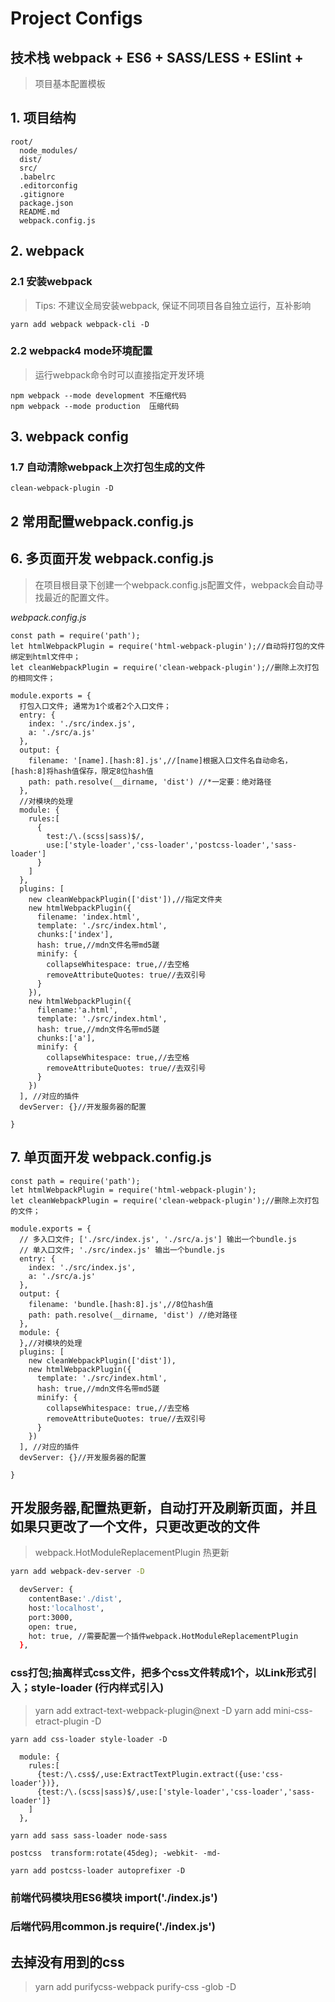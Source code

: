 # Project Configs 
## 技术栈 webpack + ES6 + SASS/LESS + ESlint + 
> 项目基本配置模板

## 1. 项目结构
```
root/
  node_modules/
  dist/
  src/
  .babelrc
  .editorconfig
  .gitignore
  package.json
  README.md
  webpack.config.js
```
## 2. webpack

### 2.1 安装webpack 
> Tips: 不建议全局安装webpack, 保证不同项目各自独立运行，互补影响 
```
yarn add webpack webpack-cli -D

```
### 2.2 webpack4 mode环境配置
> 运行webpack命令时可以直接指定开发环境

```
npm webpack --mode development 不压缩代码
npm webpack --mode production  压缩代码

```

## 3. webpack config
### 1.7 自动清除webpack上次打包生成的文件
```
clean-webpack-plugin -D
```
## 2 常用配置webpack.config.js 

## 6. 多页面开发 webpack.config.js
> 在项目根目录下创建一个webpack.config.js配置文件，webpack会自动寻找最近的配置文件。

*webpack.config.js*
```
const path = require('path');
let htmlWebpackPlugin = require('html-webpack-plugin');//自动将打包的文件绑定到html文件中；
let cleanWebpackPlugin = require('clean-webpack-plugin');//删除上次打包的相同文件；

module.exports = {
  打包入口文件; 通常为1个或者2个入口文件；
  entry: {
    index: './src/index.js',
    a: './src/a.js'
  },
  output: {
    filename: '[name].[hash:8].js',//[name]根据入口文件名自动命名，[hash:8]将hash值保存，限定8位hash值
    path: path.resolve(__dirname, 'dist') //*一定要：绝对路径
  },
  //对模块的处理
  module: {
    rules:[
      {
        test:/\.(scss|sass)$/,
        use:['style-loader','css-loader','postcss-loader','sass-loader']
      }
    ]
  },
  plugins: [
    new cleanWebpackPlugin(['dist']),//指定文件夹
    new htmlWebpackPlugin({
      filename: 'index.html',
      template: './src/index.html',
      chunks:['index'],
      hash: true,//mdn文件名带md5蹉
      minify: {
        collapseWhitespace: true,//去空格
        removeAttributeQuotes: true//去双引号
      }
    }),
    new htmlWebpackPlugin({
      filename:'a.html',
      template: './src/index.html',
      hash: true,//mdn文件名带md5蹉
      chunks:['a'],
      minify: {
        collapseWhitespace: true,//去空格
        removeAttributeQuotes: true//去双引号
      }
    })
  ], //对应的插件
  devServer: {}//开发服务器的配置

}
```

## 7. 单页面开发 webpack.config.js
```
const path = require('path');
let htmlWebpackPlugin = require('html-webpack-plugin');
let cleanWebpackPlugin = require('clean-webpack-plugin');//删除上次打包的文件；

module.exports = {
  // 多入口文件; ['./src/index.js', './src/a.js'] 输出一个bundle.js
  // 单入口文件; './src/index.js' 输出一个bundle.js
  entry: {
    index: './src/index.js',
    a: './src/a.js'
  },
  output: {
    filename: 'bundle.[hash:8].js',//8位hash值
    path: path.resolve(__dirname, 'dist') //绝对路径
  },
  module: {
  },//对模块的处理
  plugins: [
    new cleanWebpackPlugin(['dist']),
    new htmlWebpackPlugin({
      template: './src/index.html',
      hash: true,//mdn文件名带md5蹉
      minify: {
        collapseWhitespace: true,//去空格
        removeAttributeQuotes: true//去双引号
      }
    })
  ], //对应的插件
  devServer: {}//开发服务器的配置

}
```

## 开发服务器,配置热更新，自动打开及刷新页面，并且如果只更改了一个文件，只更改更改的文件
> webpack.HotModuleReplacementPlugin 热更新 

```sh
yarn add webpack-dev-server -D

  devServer: {
    contentBase:'./dist',
    host:'localhost',
    port:3000,
    open: true,
    hot: true, //需要配置一个插件webpack.HotModuleReplacementPlugin
  },

```

### css打包;抽离样式css文件，把多个css文件转成1个，以Link形式引入；style-loader (行内样式引入)  
> yarn add extract-text-webpack-plugin@next -D
> yarn add mini-css-etract-plugin -D

```
yarn add css-loader style-loader -D

  module: {
    rules:[
      {test:/\.css$/,use:ExtractTextPlugin.extract({use:'css-loader'})},
      {test:/\.(scss|sass)$/,use:['style-loader','css-loader','sass-loader']}
    ]
  },

yarn add sass sass-loader node-sass 

postcss  transform:rotate(45deg); -webkit- -md-

yarn add postcss-loader autoprefixer -D
```
### 前端代码模块用ES6模块  import('./index.js')
### 后端代码用common.js   require('./index.js')

## 去掉没有用到的css 
> yarn add purifycss-webpack purify-css -glob -D
```

```